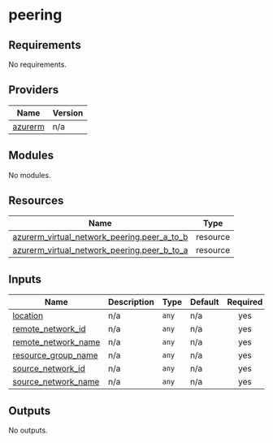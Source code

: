 # peering

<!-- BEGIN_TF_DOCS -->
## Requirements

No requirements.

## Providers

| Name | Version |
|------|---------|
| <a name="provider_azurerm"></a> [azurerm](#provider\_azurerm) | n/a |

## Modules

No modules.

## Resources

| Name | Type |
|------|------|
| [azurerm_virtual_network_peering.peer_a_to_b](https://registry.terraform.io/providers/hashicorp/azurerm/latest/docs/resources/virtual_network_peering) | resource |
| [azurerm_virtual_network_peering.peer_b_to_a](https://registry.terraform.io/providers/hashicorp/azurerm/latest/docs/resources/virtual_network_peering) | resource |

## Inputs

| Name | Description | Type | Default | Required |
|------|-------------|------|---------|:--------:|
| <a name="input_location"></a> [location](#input\_location) | n/a | `any` | n/a | yes |
| <a name="input_remote_network_id"></a> [remote\_network\_id](#input\_remote\_network\_id) | n/a | `any` | n/a | yes |
| <a name="input_remote_network_name"></a> [remote\_network\_name](#input\_remote\_network\_name) | n/a | `any` | n/a | yes |
| <a name="input_resource_group_name"></a> [resource\_group\_name](#input\_resource\_group\_name) | n/a | `any` | n/a | yes |
| <a name="input_source_network_id"></a> [source\_network\_id](#input\_source\_network\_id) | n/a | `any` | n/a | yes |
| <a name="input_source_network_name"></a> [source\_network\_name](#input\_source\_network\_name) | n/a | `any` | n/a | yes |

## Outputs

No outputs.
<!-- END_TF_DOCS -->